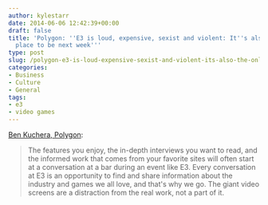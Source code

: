 ```yaml
---
author: kylestarr
date: 2014-06-06 12:42:39+00:00
draft: false
title: 'Polygon: ''E3 is loud, expensive, sexist and violent: It''s also the only
  place to be next week'''
type: post
slug: /polygon-e3-is-loud-expensive-sexist-and-violent-its-also-the-only-place-to-be-next-week/
categories:
- Business
- Culture
- General
tags:
- e3
- video games
---
```


[Ben Kuchera, Polygon](http://www.polygon.com/2014/6/5/5782670/e3-Sony-microsoft-nintendo-news-planning):

> The features you enjoy, the in-depth interviews you want to read, and the informed work that comes from your favorite sites will often start at a conversation at a bar during an event like E3. Every conversation at E3 is an opportunity to find and share information about the industry and games we all love, and that's why we go. The giant video screens are a distraction from the real work, not a part of it.
